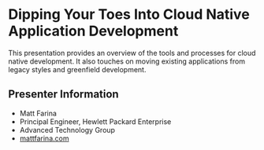 #  Dipping Your Toes Into Cloud Native Application Development

This presentation provides an overview of the tools and processes for cloud native development. It also touches on moving existing applications from legacy styles and greenfield development.

## Presenter Information

* Matt Farina
* Principal Engineer, Hewlett Packard Enterprise
* Advanced Technology Group
* [mattfarina.com](https://mattfarina.com)
